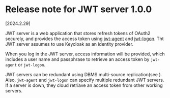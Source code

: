 Release note for JWT server 1.0.0
=================================

[2024.2.29]

JWT server is a web application that stores refresh tokens of OAuth2
securely, and provides the access token using
[jwt-agent](https://github.com/oss-tsukuba/jwt-agent.git) and
[jwt-logon](https://github.com/oss-tsukuba/jwt-logon.git).  Tht JWT
server assumes to use Keycloak as an identity provider.

When you log in the JWT server, access information will be provided,
which includes a user name and passphrase to retrieve an access token
by `jwt-agent` or `jwt-logon`.

JWT servers can be redundant using DBMS multi-source replication(see
).  Also, `jwt-agent` and `jwt-logon` can specify multiple redundant
JWT servers.  If a server is down, they cloud retriave an access token
from other working servers.
